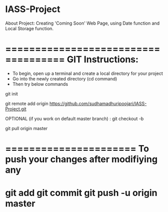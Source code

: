 # IASS-Project
About Project:
Creating 'Coming Soon' Web Page, using Date function and Local Storage function.





====================================
GIT Instructions:
====================================
- To begin, open up a terminal and create a local directory for your project
- Go into the newly created directory (cd command)
- Then try below commands

git init

git remote add origin https://github.com/sudhamadhuripoojari/IASS-Project.git

OPTIONAL (if you work on default master branch) : git checkout -b <Your local branch name>
 
git pull origin master

======================
To push your changes after modifiying any
======================
git add <files>
git commit
git push -u origin master
==================================
